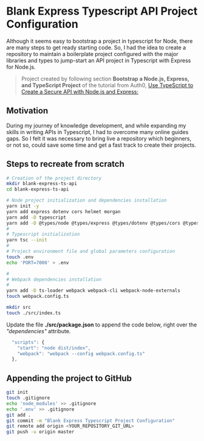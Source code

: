 # Blank Express Typescript API Project Configuration

Although it seems easy to bootstrap a project in typescript for Node, there are many steps to get ready starting code. So, I had the idea to create a repository to maintain a boilerplate project configured with the major libraries and types to jump-start an API project in Typescript with Express for Node.js.

> Project created by following section **Bootstrap a Node.js, Express, and TypeScript Project** of the tutorial from Auth0,
[Use TypeScript to Create a Secure API with Node.js and Express:](https://auth0.com/blog/use-typescript-to-create-a-secure-api-with-nodejs-and-express-getting-started/#Bootstrap-a-Node-js--Express--and-TypeScript-Project)

## Motivation

During my journey of knowledge development, and while expanding my skills in writing APIs in Typescript, I had to overcome many online guides gaps. So I felt it was necessary to bring live a repository which beginners, or not so, could save some time and get a fast track to create their projects.

## Steps to recreate from scratch

```bash
# Creation of the project directory
mkdir blank-express-ts-api
cd blank-express-ts-api

# Node project initialization and dependencies installation
yarn init -y
yarn add express dotenv cors helmet morgan
yarn add -D typescript
yarn add -D @types/node @types/express @types/dotenv @types/cors @types/helmet
#
# Typescript initialization
yarn tsc --init
#
# Project environment file and global parameters configuration
touch .env
echo 'PORT=7000' > .env

#
# Webpack dependencies installation
#
yarn add -D ts-loader webpack webpack-cli webpack-node-externals
touch webpack.config.ts

mkdir src
touch ./src/index.ts
```

Update the file **./src/package.json** to append the code below, right over the *"dependencies"* attribute.

```javascript
  "scripts": {
    "start": "node dist/index",
    "webpack": "webpack --config webpack.config.ts"
  },
```

## Appending the project to GitHub

```bash
git init
touch .gitignore
echo 'node_modules' >> .gitignore
echo '.env' >> .gitignore
git add .
git commit -m "Blank Express Typescript Project Configuration"
git remote add origin <YOUR_REPOSITORY_GIT_URL>
git push -u origin master

```
